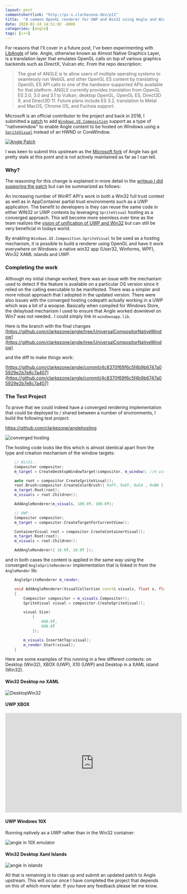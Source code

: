 ```yaml
---
layout: post
commentshortlink: "http://ps-s.clarkezone.dev/p11"
title:  "A common OpenGL renderer for UWP and Win32 using Angle and Win.UI.Composition"
date: 2020-02-24 14:51:02 -0800
categories: [angle]
tags: [c++]
---
```


For reasons that I'll cover in a future post, I've been experimenting with [LibAngle](https://chromium.googlesource.com/angle/angle) of late.  Angle, otherwise known as Almost Native Graphics Layer, is a translation layer that emulates OpenGL calls on top of various graphics backends such as DirectX, Vulcan etc.  From the repo description:

> The goal of ANGLE is to allow users of multiple operating systems to seamlessly run WebGL and other OpenGL ES content by translating OpenGL ES API calls to one of the hardware-supported APIs available for that platform. ANGLE currently provides translation from OpenGL ES 2.0, 3.0 and 3.1 to Vulkan, desktop OpenGL, OpenGL ES, Direct3D 9, and Direct3D 11. Future plans include ES 3.2, translation to Metal and MacOS, Chrome OS, and Fuchsia support.

Microsoft is an official contributor to the project and back in 2018, I submitted a [patch](https://chromium-review.googlesource.com/c/angle/angle/+/1236844) to add [`Windows.UI.Composition`](https://docs.microsoft.com/en-us/uwp/api/Windows.UI.Composition) support as a type of "nativewindow" to enable Angle content to be hosted on Windows using a [`SpriteVisual`]() instead of an HWND or CoreWindow.

[![Angle Patch](/static/img/angle-1-26-2020/gerrit.png)](https://chromium-review.googlesource.com/c/angle/angle/+/1236844)

I was keen to submit this upstream as the [Microsoft fork](https://github.com/microsoft/angle/commits/ms-master) of Angle has got pretty stale at this point and is not actively maintained as far as I can tell.

### Why?
The reasoning for this change is explained in more detail in the [writeup I did supporing the patch](https://docs.google.com/document/d/1ggv6H-aK1a3pXNMTtMF6h0Bv0rulIeBpBxBBCJYR6Zs/edit) but can be summarized as follows:

An increasing number of WinRT API's work in both a Win32 full trust context as well as in AppContainer partial trust environments such as a UWP application.  The benefit to developers is they can reuse the same code in either WIN32 or UWP contexts by leveraging `SpriteVisual` hosting as a converged approach.  This will become more seemless over time as the team realizes the [vision of unification of UWP and Win32](https://myignite.techcommunity.microsoft.com/sessions/81330?source=sessions) but can still be very beneficial in todays world.

By enabling `Windows.UI.Composition.SpriteVisual` to be used as a hosting mechanism, it is  possible to build a renderer using OpenGL and have it work everywhere on Windows: a native win32 app (User32, Winforms, WPF), Win32 XAML islands and UWP.

### Completing the work
Although my initial change worked, there was an issue with the mechanism used to detect if the feature is available on a particular OS version since it relied on the calling executable to be manifested.  There was a simpler and more robust approach that I adopted in the updated version.  There were also issues with the converged hosting codepath actually working in a UWP which was a bit of a woopse.  Basically when compiled for Windows Store, the delayload mechanism I used to ensure that Angle worked downlevel on Win7 was not needed.. I could simply link in `windowsapp.lib`.

Here is the branch with the final changes [https://github.com/clarkezone/angle/tree/UniversalCompositorNativeWindow](https://github.com/clarkezone/angle/tree/UniversalCompositorNativeWindow)

and the diff to make things work:

[https://github.com/clarkezone/angle/commit/4c8370f69f6c5f4b9b6747a05929e2b7e8c7a407](https://github.com/clarkezone/angle/commit/4c8370f69f6c5f4b9b6747a05929e2b7e8c7a407)

### The Test Project
To prove that we could indeed have a converged rendering implementation that could be deployed to / shared between a number of environments, I build the following test project:

https://github.com/clarkezone/anglehosting

![converged hosting](/static/img/angle-1-26-2020/convergedhosting.png)

The hosting code looks like this which is almost identical apart from the type and creation mechanism of the window targets:

```c++
    // Win32..
    Compositor compositor;
    m_target = CreateDesktopWindowTarget(compositor, m_window); //m_window is the hwnd

    auto root = compositor.CreateSpriteVisual();
    root.Brush(compositor.CreateColorBrush({ 0xFF, 0xEF, 0xE4 , 0xB0 }));
    m_target.Root(root);
	m_visuals = root.Children();

    AddAngleRenderer(m_visuals, 100.0f, 100.0f);

```

```c++
    // UWP..
    Compositor compositor;
    m_target = compositor.CreateTargetForCurrentView();

    ContainerVisual root = compositor.CreateContainerVisual();
    m_target.Root(root);
    m_visuals = root.Children();

	AddAngleRenderer({ 10.0f, 10.0f });
```
and in both cases the content is applied in the same way using the converged `AngleSpriteRenderer` implementation that is linked in from the `AngleRender` lib:

```c++
    AngleSpriteRenderer m_render;

    void AddAngleRenderer(VisualCollection const& visuals, float x, float y)
    {
        Compositor compositor = m_visuals.Compositor();
        SpriteVisual visual = compositor.CreateSpriteVisual();

        visual.Size(
            {
                600.0f,
                600.0f
            });

        m_visuals.InsertAtTop(visual);
        m_render.Start(visual);
    }
```

Here are some examples of this running in a few different contexts: on Desktop (Win32), XBOX (UWP), X10 (UWP) and Desktop in a XAML island (Win32).

#### Win32 Desktop no XAML
![DesktopWin32](/static/img/angle-1-26-2020/desktopwin32.png)

#### UWP XBOX

<iframe width="560" height="315" src="https://youtu.be/fJ8PcH2ZjQw" frameborder="0" allow="accelerometer; autoplay; encrypted-media; gyroscope; picture-in-picture" allowfullscreen></iframe>

#### UWP Windows 10X
Running natively as a UWP rather than in the Win32 container:

![angie in 10X emulator](/static/img/angle-1-26-2020/10x.png)

#### Win32 Desktop Xaml Islands

![angie in islands](/static/img/angle-1-26-2020/angleinislands.png)

All that is remaining is to clean up and submit an updated patch to Angle upstream.  This will occur once I have completed the project that depends on this of which more later.  If you have any feedback please let me know.

